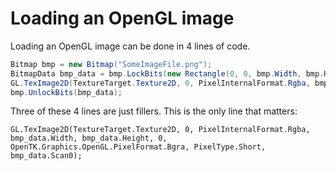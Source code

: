 # Loading an OpenGL image

Loading an OpenGL image can be done in 4 lines of code. 

```cs
Bitmap bmp = new Bitmap("SomeImageFile.png");
BitmapData bmp_data = bmp.LockBits(new Rectangle(0, 0, bmp.Width, bmp.Height), ImageLockMode.ReadOnly, System.Drawing.Imaging.PixelFormat.Format32bppArgb);
GL.TexImage2D(TextureTarget.Texture2D, 0, PixelInternalFormat.Rgba, bmp_data.Width, bmp_data.Height, 0, OpenTK.Graphics.OpenGL.PixelFormat.Bgra, PixelType.Short, bmp_data.Scan0);
bmp.UnlockBits(bmp_data);
```

Three of these 4 lines are just fillers. This is the only line that matters:

```
GL.TexImage2D(TextureTarget.Texture2D, 0, PixelInternalFormat.Rgba, bmp_data.Width, bmp_data.Height, 0, OpenTK.Graphics.OpenGL.PixelFormat.Bgra, PixelType.Short, bmp_data.Scan0);
```